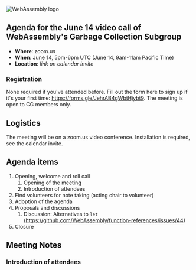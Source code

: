![WebAssembly logo](/images/WebAssembly.png)

## Agenda for the June 14 video call of WebAssembly's Garbage Collection Subgroup

- **Where**: zoom.us
- **When**: June 14, 5pm-6pm UTC (June 14, 9am-11am Pacific Time)
- **Location**: *link on calendar invite*

### Registration

None required if you've attended before. Fill out the form here to sign up if
it's your first time: https://forms.gle/JehrAB4gWbtHjybt9. The meeting is open
to CG members only.

## Logistics

The meeting will be on a zoom.us video conference.
Installation is required, see the calendar invite.

## Agenda items

1. Opening, welcome and roll call
    1. Opening of the meeting
    1. Introduction of attendees
1. Find volunteers for note taking (acting chair to volunteer)
1. Adoption of the agenda
1. Proposals and discussions
    1. Discussion: Alternatives to `let` (https://github.com/WebAssembly/function-references/issues/44)
1. Closure

## Meeting Notes

### Introduction of attendees
